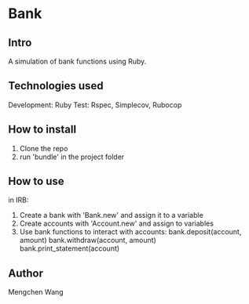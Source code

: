 Bank
==================

Intro
-------
A simulation of bank functions using Ruby.

Technologies used
-------
Development: Ruby
Test: Rspec, Simplecov, Rubocop

How to install
-------
1. Clone the repo
2. run 'bundle' in the project folder

How to use
-------
in IRB:
1. Create a bank with 'Bank.new' and assign it to a variable
2. Create accounts with 'Account.new' and assign to variables
3. Use bank functions to interact with accounts:
   bank.deposit(account, amount)
   bank.withdraw(account, amount)
   bank.print_statement(account)

Author
-------
Mengchen Wang
